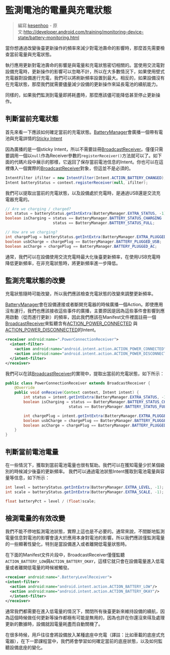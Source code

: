 # 監測電池的電量與充電狀態

> 編寫:[kesenhoo](https://github.com/kesenhoo) - 原文:<http://developer.android.com/training/monitoring-device-state/battery-monitoring.html>

當你想通過改變後臺更新操作的頻率來減少對電池壽命的影響時，那麼首先需要檢查當前電量與充電狀態。

執行應用更新對電池壽命的影響是與電量和充電狀態密切相關的。當使用交流電對設備充電時，更新操作的影響可以忽略不計，所以在大多數情況下，如果使用壁式充電器對設備進行充電，我們可以將刷新頻率設置到最大。相反的，如果設備沒有在充電狀態，那麼我們就需要儘量減少設備的更新操作來延長電池的續航能力。

同樣的，如果我們監測到電量即將耗盡時，那麼應該儘可能降低甚至停止更新操作。

## 判斷當前充電狀態

首先來看一下應該如何確定當前的充電狀態。[BatteryManager](http://developer.android.com/reference/android/os/BatteryManager.html)會廣播一個帶有電池與充電詳情的[Sticky Intent](http://developer.android.com/guide/topics/fundamentals/services.html)

因為廣播的是一個sticky Intent，所以不需要註冊[BroadcastReceiver](http://developer.android.com/reference/android/content/BroadcastReceiver.html)。僅僅只需要調用一個以`null`作為Receiver參數的`registerReceiver()`方法就可以了。如下面的代碼片段中展示的那樣，它返回了保存當前電池信息的Intent。你也可以在這裡傳入一個實際的[BroadcastReceiver](http://developer.android.com/reference/android/content/BroadcastReceiver.html)對象，但這並不是必須的。

```java
IntentFilter ifilter = new IntentFilter(Intent.ACTION_BATTERY_CHANGED);
Intent batteryStatus = context.registerReceiver(null, ifilter);
```

我們可以提取出當前的充電狀態，以及設備處於充電時，是通過USB還是交流充電器充電的。

```java
// Are we charging / charged?
int status = batteryStatus.getIntExtra(BatteryManager.EXTRA_STATUS, -1);
boolean isCharging = status == BatteryManager.BATTERY_STATUS_CHARGING ||
                     status == BatteryManager.BATTERY_STATUS_FULL;

// How are we charging?
int chargePlug = batteryStatus.getIntExtra(BatteryManager.EXTRA_PLUGGED, -1);
boolean usbCharge = chargePlug == BatteryManager.BATTERY_PLUGGED_USB;
boolean acCharge = chargePlug == BatteryManager.BATTERY_PLUGGED_AC;
```

通常，我們可以在設備使用交流充電時最大化後臺更新頻率，在使用USB充電時降低更新頻率，在非充電狀態時，將更新頻率進一步降低。

## 監測充電狀態的改變

充電狀態隨時可能改變，所以我們應該檢查充電狀態的改變來調整更新頻率。

[BatteryManager](http://developer.android.com/reference/android/os/BatteryManager.html)會在設備連接或者斷開充電器的時候廣播一個Action。即使應用沒有運行，我們也應該接收這些事件的廣播，主要原因是因為這些事件會影響到應用啟動（從而進行更新）的頻率，因此我們應該在Manifest文件裡面註冊一個[BroadcastReceiver](http://developer.android.com/reference/android/content/BroadcastReceiver.html)來監聽含有[ACTION_POWER_CONNECTED](http://developer.android.com/reference/android/content/Intent.html#ACTION_POWER_CONNECTED) 與 [ACTION_POWER_DISCONNECTED](http://developer.android.com/reference/android/content/Intent.html#ACTION_POWER_DISCONNECTED)的Intent。

```xml
<receiver android:name=".PowerConnectionReceiver">
  <intent-filter>
    <action android:name="android.intent.action.ACTION_POWER_CONNECTED"/>
    <action android:name="android.intent.action.ACTION_POWER_DISCONNECTED"/>
  </intent-filter>
</receiver>
```

我們可以在該[BroadcastReceiver](http://developer.android.com/reference/android/content/BroadcastReceiver.html)的實現中，提取出當前的充電狀態，如下所示：

```java
public class PowerConnectionReceiver extends BroadcastReceiver {
    @Override
    public void onReceive(Context context, Intent intent) {
        int status = intent.getIntExtra(BatteryManager.EXTRA_STATUS, -1);
        boolean isCharging = status == BatteryManager.BATTERY_STATUS_CHARGING ||
                            status == BatteryManager.BATTERY_STATUS_FULL;

        int chargePlug = intent.getIntExtra(BatteryManager.EXTRA_PLUGGED, -1);
        boolean usbCharge = chargePlug == BatteryManager.BATTERY_PLUGGED_USB;
        boolean acCharge = chargePlug == BatteryManager.BATTERY_PLUGGED_AC;
    }
}
```

## 判斷當前電池電量

在一些情況下，獲取到當前電池電量也很有幫助。我們可以在獲知電量少於某個級別的時候減少後臺的更新頻率。
我們可以通過電池狀態Intent獲取到電池電量與容量等信息，如下所示：

```java
int level = batteryStatus.getIntExtra(BatteryManager.EXTRA_LEVEL, -1);
int scale = batteryStatus.getIntExtra(BatteryManager.EXTRA_SCALE, -1);

float batteryPct = level / (float)scale;
```

## 檢測電量的有效改變

我們不能不停地監測電池狀態，實際上這也是不必要的。通常來說，不間斷地監測電量信息對電池的影響會遠大於應用本身對電池的影響。所以我們應該僅監測電量的一些顯著性變化，特別是當設備進入或者離開低電量狀態時。

在下面的Manifest文件片段中，BroadcastReceiver僅僅監聽`ACTION_BATTERY_LOW`與`ACTION_BATTERY_OKAY`，這樣它就只會在設備電量進入低電量或者離開低電量的時候被觸發。

```xml
<receiver android:name=".BatteryLevelReceiver">
<intent-filter>
  <action android:name="android.intent.action.ACTION_BATTERY_LOW"/>
  <action android:name="android.intent.action.ACTION_BATTERY_OKAY"/>
  </intent-filter>
</receiver>
```

通常我們都需要在進入低電量的情況下，關閉所有後臺更新來維持設備的續航，因為這個時候做任何更新等操作都極有可能是無用的，因為也許在你還沒來得及處理更新的數據時，設備就因電量耗盡而自動關機了。

在很多時候，用戶往往會將設備放入某種底座中充電（譯註：比如車載的底座式充電器），在下一節課程當中，我們將會學習如何確定當前的底座狀態，以及如何監聽設備底座的變化。